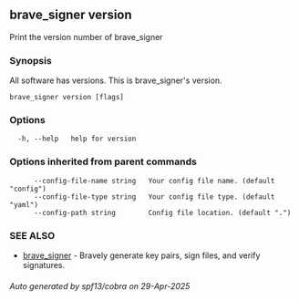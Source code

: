 ## brave_signer version

Print the version number of brave_signer

### Synopsis

All software has versions. This is brave_signer's version.

```
brave_signer version [flags]
```

### Options

```
  -h, --help   help for version
```

### Options inherited from parent commands

```
      --config-file-name string   Your config file name. (default "config")
      --config-file-type string   Your config file type. (default "yaml")
      --config-path string        Config file location. (default ".")
```

### SEE ALSO

* [brave_signer](brave_signer.md)	 - Bravely generate key pairs, sign files, and verify signatures.

###### Auto generated by spf13/cobra on 29-Apr-2025
